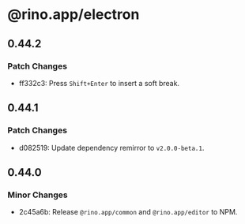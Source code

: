# @rino.app/electron

## 0.44.2

### Patch Changes

-   ff332c3: Press `Shift+Enter` to insert a soft break.

## 0.44.1

### Patch Changes

-   d082519: Update dependency remirror to `v2.0.0-beta.1`.

## 0.44.0

### Minor Changes

-   2c45a6b: Release `@rino.app/common` and `@rino.app/editor` to NPM.
